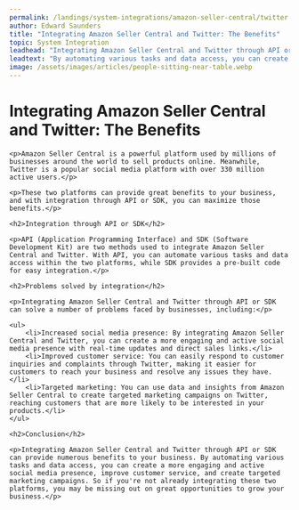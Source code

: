 ```yaml
---
permalink: /landings/system-integrations/amazon-seller-central/twitter
author: Edward Saunders
title: "Integrating Amazon Seller Central and Twitter: The Benefits"
topic: System Integration
leadhead: "Integrating Amazon Seller Central and Twitter through API or SDK can provide numerous benefits to your business"
leadtext: "By automating various tasks and data access, you can create a more engaging and active social media presence, improve customer service, and create targeted marketing campaigns. So if you're not already integrating these two platforms, you may be missing out on great opportunities to grow your business."
image: /assets/images/articles/people-sitting-near-table.webp
---
```

<div class="arttext">    <h1>Integrating Amazon Seller Central and Twitter: The Benefits</h1>

    <p>Amazon Seller Central is a powerful platform used by millions of businesses around the world to sell products online. Meanwhile, Twitter is a popular social media platform with over 330 million active users.</p>

    <p>These two platforms can provide great benefits to your business, and with integration through API or SDK, you can maximize those benefits.</p>

    <h2>Integration through API or SDK</h2>

    <p>API (Application Programming Interface) and SDK (Software Development Kit) are two methods used to integrate Amazon Seller Central and Twitter. With API, you can automate various tasks and data access within the two platforms, while SDK provides a pre-built code for easy integration.</p>

    <h2>Problems solved by integration</h2>

    <p>Integrating Amazon Seller Central and Twitter through API or SDK can solve a number of problems faced by businesses, including:</p>

    <ul>
        <li>Increased social media presence: By integrating Amazon Seller Central and Twitter, you can create a more engaging and active social media presence with real-time updates and direct sales links.</li>
        <li>Improved customer service: You can easily respond to customer inquiries and complaints through Twitter, making it easier for customers to reach your business and resolve any issues they have.</li>
        <li>Targeted marketing: You can use data and insights from Amazon Seller Central to create targeted marketing campaigns on Twitter, reaching customers that are more likely to be interested in your products.</li>
    </ul>

    <h2>Conclusion</h2>

    <p>Integrating Amazon Seller Central and Twitter through API or SDK can provide numerous benefits to your business. By automating various tasks and data access, you can create a more engaging and active social media presence, improve customer service, and create targeted marketing campaigns. So if you're not already integrating these two platforms, you may be missing out on great opportunities to grow your business.</p>
</div>